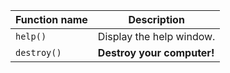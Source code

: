 | Function name | Description                |
| ------------- | -------------------------- |
| `help()`      | Display the help window.   |
| `destroy()`   | **Destroy your computer!** |

